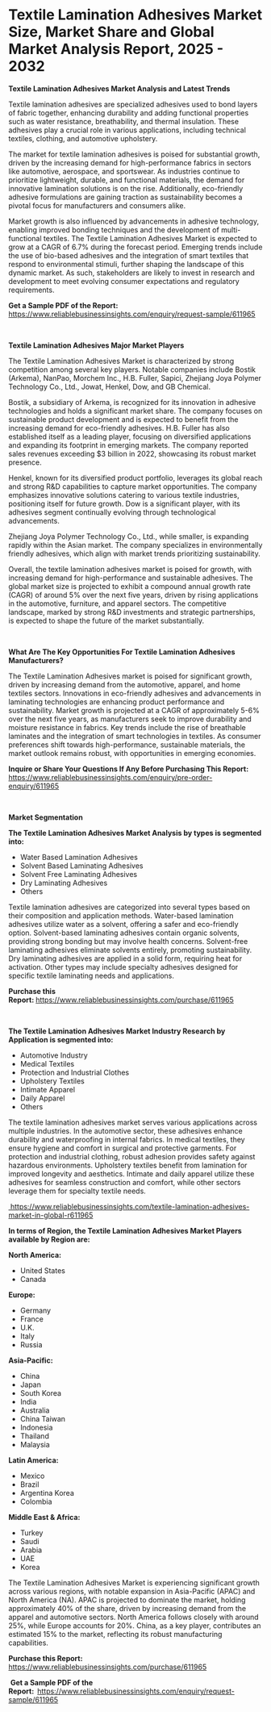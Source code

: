 <p><h1>Textile Lamination Adhesives Market Size, Market Share and Global Market Analysis Report, 2025 - 2032</h1></p><p><strong>Textile Lamination Adhesives Market Analysis and Latest Trends</strong></p>
<p><p>Textile lamination adhesives are specialized adhesives used to bond layers of fabric together, enhancing durability and adding functional properties such as water resistance, breathability, and thermal insulation. These adhesives play a crucial role in various applications, including technical textiles, clothing, and automotive upholstery.</p><p>The market for textile lamination adhesives is poised for substantial growth, driven by the increasing demand for high-performance fabrics in sectors like automotive, aerospace, and sportswear. As industries continue to prioritize lightweight, durable, and functional materials, the demand for innovative lamination solutions is on the rise. Additionally, eco-friendly adhesive formulations are gaining traction as sustainability becomes a pivotal focus for manufacturers and consumers alike.</p><p>Market growth is also influenced by advancements in adhesive technology, enabling improved bonding techniques and the development of multi-functional textiles. The Textile Lamination Adhesives Market is expected to grow at a CAGR of 6.7% during the forecast period. Emerging trends include the use of bio-based adhesives and the integration of smart textiles that respond to environmental stimuli, further shaping the landscape of this dynamic market. As such, stakeholders are likely to invest in research and development to meet evolving consumer expectations and regulatory requirements.</p></p>
<p><strong>Get a Sample PDF of the Report:&nbsp;</strong> <a href="https://www.reliablebusinessinsights.com/enquiry/request-sample/611965?utm_campaign=3175&utm_medium=2&utm_source=Github&utm_content=ia&utm_term=19042025&utm_id=textile-lamination-adhesives">https://www.reliablebusinessinsights.com/enquiry/request-sample/611965</a></p>
<p>&nbsp;</p>
<p><strong>Textile Lamination Adhesives Major Market Players</strong></p>
<p><p>The Textile Lamination Adhesives Market is characterized by strong competition among several key players. Notable companies include Bostik (Arkema), NanPao, Morchem Inc., H.B. Fuller, Sapici, Zhejiang Joya Polymer Technology Co., Ltd., Jowat, Henkel, Dow, and GB Chemical.</p><p>Bostik, a subsidiary of Arkema, is recognized for its innovation in adhesive technologies and holds a significant market share. The company focuses on sustainable product development and is expected to benefit from the increasing demand for eco-friendly adhesives. H.B. Fuller has also established itself as a leading player, focusing on diversified applications and expanding its footprint in emerging markets. The company reported sales revenues exceeding $3 billion in 2022, showcasing its robust market presence.</p><p>Henkel, known for its diversified product portfolio, leverages its global reach and strong R&D capabilities to capture market opportunities. The company emphasizes innovative solutions catering to various textile industries, positioning itself for future growth. Dow is a significant player, with its adhesives segment continually evolving through technological advancements.</p><p>Zhejiang Joya Polymer Technology Co., Ltd., while smaller, is expanding rapidly within the Asian market. The company specializes in environmentally friendly adhesives, which align with market trends prioritizing sustainability.</p><p>Overall, the textile lamination adhesives market is poised for growth, with increasing demand for high-performance and sustainable adhesives. The global market size is projected to exhibit a compound annual growth rate (CAGR) of around 5% over the next five years, driven by rising applications in the automotive, furniture, and apparel sectors. The competitive landscape, marked by strong R&D investments and strategic partnerships, is expected to shape the future of the market substantially.</p></p>
<p>&nbsp;</p>
<p><strong>What Are The Key Opportunities For Textile Lamination Adhesives Manufacturers?</strong></p>
<p><p>The Textile Lamination Adhesives market is poised for significant growth, driven by increasing demand from the automotive, apparel, and home textiles sectors. Innovations in eco-friendly adhesives and advancements in laminating technologies are enhancing product performance and sustainability. Market growth is projected at a CAGR of approximately 5-6% over the next five years, as manufacturers seek to improve durability and moisture resistance in fabrics. Key trends include the rise of breathable laminates and the integration of smart technologies in textiles. As consumer preferences shift towards high-performance, sustainable materials, the market outlook remains robust, with opportunities in emerging economies.</p></p>
<p><strong>Inquire or Share Your Questions If Any Before Purchasing This Report:</strong> <a href="https://www.reliablebusinessinsights.com/enquiry/pre-order-enquiry/611965?utm_campaign=3175&utm_medium=2&utm_source=Github&utm_content=ia&utm_term=19042025&utm_id=textile-lamination-adhesives">https://www.reliablebusinessinsights.com/enquiry/pre-order-enquiry/611965</a></p>
<p>&nbsp;</p>
<p><strong>Market Segmentation</strong></p>
<p><strong>The Textile Lamination Adhesives Market Analysis by types is segmented into:</strong></p>
<p><ul><li>Water Based Lamination Adhesives</li><li>Solvent Based Laminating Adhesives</li><li>Solvent Free Laminating Adhesives</li><li>Dry Laminating Adhesives</li><li>Others</li></ul></p>
<p><p>Textile lamination adhesives are categorized into several types based on their composition and application methods. Water-based lamination adhesives utilize water as a solvent, offering a safer and eco-friendly option. Solvent-based laminating adhesives contain organic solvents, providing strong bonding but may involve health concerns. Solvent-free laminating adhesives eliminate solvents entirely, promoting sustainability. Dry laminating adhesives are applied in a solid form, requiring heat for activation. Other types may include specialty adhesives designed for specific textile laminating needs and applications.</p></p>
<p><strong>Purchase this Report:&nbsp;</strong><a href="https://www.reliablebusinessinsights.com/purchase/611965?utm_campaign=3175&utm_medium=2&utm_source=Github&utm_content=ia&utm_term=19042025&utm_id=textile-lamination-adhesives">https://www.reliablebusinessinsights.com/purchase/611965</a></p>
<p>&nbsp;</p>
<p><strong>The Textile Lamination Adhesives Market Industry Research by Application is segmented into:</strong></p>
<p><ul><li>Automotive Industry</li><li>Medical Textiles</li><li>Protection and Industrial Clothes</li><li>Upholstery Textiles</li><li>Intimate Apparel</li><li>Daily Apparel</li><li>Others</li></ul></p>
<p><p>The textile lamination adhesives market serves various applications across multiple industries. In the automotive sector, these adhesives enhance durability and waterproofing in internal fabrics. In medical textiles, they ensure hygiene and comfort in surgical and protective garments. For protection and industrial clothing, robust adhesion provides safety against hazardous environments. Upholstery textiles benefit from lamination for improved longevity and aesthetics. Intimate and daily apparel utilize these adhesives for seamless construction and comfort, while other sectors leverage them for specialty textile needs.</p></p>
<p><a href="https://www.reliablebusinessinsights.com/textile-lamination-adhesives-market-in-global-r611965?utm_campaign=3175&utm_medium=2&utm_source=Github&utm_content=ia&utm_term=19042025&utm_id=textile-lamination-adhesives">&nbsp;https://www.reliablebusinessinsights.com/textile-lamination-adhesives-market-in-global-r611965</a></p>
<p><strong>In terms of Region, the Textile Lamination Adhesives Market Players available by Region are:</strong></p>
<p>
    <p> <strong> North America: </strong>
        <ul>
            <li>United States</li>
            <li>Canada</li>
        </ul>
        </p> 
    <p> <strong> Europe: </strong>
        <ul>
            <li>Germany</li>
            <li>France</li>
            <li>U.K.</li>
            <li>Italy</li>
            <li>Russia</li>
        </ul>
        </p> 
    <p> <strong> Asia-Pacific: </strong>
        <ul>
            <li>China</li>
            <li>Japan</li>
            <li>South Korea</li>
            <li>India</li>
            <li>Australia</li>
            <li>China Taiwan</li>
            <li>Indonesia</li>
            <li>Thailand</li>
            <li>Malaysia</li>
        </ul>
        </p> 
    <p> <strong> Latin America: </strong>
        <ul>
            <li>Mexico</li>
            <li>Brazil</li>
            <li>Argentina Korea</li>
            <li>Colombia</li>
        </ul>
        </p> 
    <p> <strong> Middle East & Africa: </strong>
        <ul>
            <li>Turkey</li>
            <li>Saudi</li>
            <li>Arabia</li>
            <li>UAE</li>
            <li>Korea</li>
        </ul>
    </p>
    </p>
<p><p>The Textile Lamination Adhesives Market is experiencing significant growth across various regions, with notable expansion in Asia-Pacific (APAC) and North America (NA). APAC is projected to dominate the market, holding approximately 40% of the share, driven by increasing demand from the apparel and automotive sectors. North America follows closely with around 25%, while Europe accounts for 20%. China, as a key player, contributes an estimated 15% to the market, reflecting its robust manufacturing capabilities.</p></p>
<p><strong>Purchase this Report: </strong><a href="https://www.reliablebusinessinsights.com/purchase/611965?utm_campaign=3175&utm_medium=2&utm_source=Github&utm_content=ia&utm_term=19042025&utm_id=textile-lamination-adhesives">https://www.reliablebusinessinsights.com/purchase/611965</a></p>
<p>&nbsp;<strong>Get a Sample PDF of the Report:&nbsp;&nbsp;</strong><a href="https://www.reliablebusinessinsights.com/enquiry/request-sample/611965?utm_campaign=3175&utm_medium=2&utm_source=Github&utm_content=ia&utm_term=19042025&utm_id=textile-lamination-adhesives">https://www.reliablebusinessinsights.com/enquiry/request-sample/611965</a></p>
<p><strong></strong></p>
<p><p></p><p></p><p></p></p>